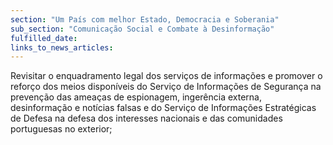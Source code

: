 ```yaml
---
section: "Um País com melhor Estado, Democracia e Soberania"
sub_section: "Comunicação Social e Combate à Desinformação"
fulfilled_date:
links_to_news_articles:
---
```


Revisitar o enquadramento legal dos serviços de informações e promover o reforço dos meios disponíveis do Serviço de Informações de Segurança na prevenção das ameaças de espionagem, ingerência externa, desinformação e notícias falsas e do Serviço de Informações Estratégicas de Defesa na defesa dos interesses nacionais e das comunidades portuguesas no exterior;